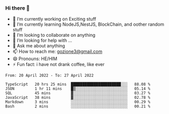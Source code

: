 ### Hi there 👋

<!--
**charlieScript/charlieScript** is a ✨ _special_ ✨ repository because its `README.md` (this file) appears on your GitHub profile.

Here are some ideas to get you started: -->

- 🔭 I’m currently working on Exciting stuff
- 🌱 I’m currently learning NodeJS,NestJS, BlockChain, and oother random stuff
- 👯 I’m looking to collaborate on anything
- 🤔 I’m looking for help with ...
- 💬 Ask me about anything
- 📫 How to reach me: gozione3@gmail.com
- 😄 Pronouns: HE/HIM
- ⚡ Fun fact: i have not drank coffee, like ever
<!--START_SECTION:waka-->

```text
From: 20 April 2022 - To: 27 April 2022

TypeScript   20 hrs 25 mins  ██████████████████████░░░   88.08 %
JSON         1 hr 11 mins    █▒░░░░░░░░░░░░░░░░░░░░░░░   05.14 %
SQL          45 mins         ▓░░░░░░░░░░░░░░░░░░░░░░░░   03.27 %
JavaScript   38 mins         ▓░░░░░░░░░░░░░░░░░░░░░░░░   02.78 %
Markdown     3 mins          ░░░░░░░░░░░░░░░░░░░░░░░░░   00.29 %
Bash         2 mins          ░░░░░░░░░░░░░░░░░░░░░░░░░   00.21 %
```

<!--END_SECTION:waka-->
